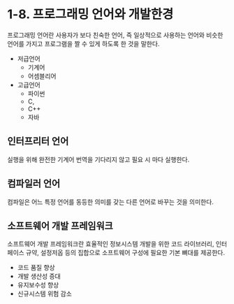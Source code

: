 # 1-8. 프로그래밍 언어와 개발한경

프로그래밍 언어란 사용자가 보다 친숙한 언어, 즉 일상적으로 사용하는 언어와 비슷한 언어를 가지고 프로그램을 짤 수 있게 하도록 한 것을 말한다.

- 저급언어
  - 기계어
  - 어셈블리어
- 고급언어
  - 파이썬
  - C,
  - C++
  - 자바

## 인터프리터 언어

실행을 위해 완전한 기계어 번역을 기다리지 않고 필요 시 마다 실행한다.

## 컴파일러 언어

컴파일은 어느 특정 언어를 동등한 의미를 갖는 다른 언어로 바꾸는 것을 의미한다.

## 소프트웨어 개발 프레임워크

소프트웨어 개발 프레임워크란 효율적인 정보시스템 개발을 위한 코드 라이브러리, 인터페이스 규약, 설정저옵 등의 집합으로 소프트웨어 구성에 필요한 기본 뼈대를 제공한다.

- 코드 품질 향상
- 개발 생산성 증대
- 유지보수성 향상
- 신규시스템 위험 감소